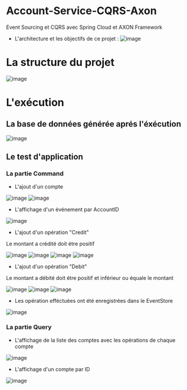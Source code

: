 # Account-Service-CQRS-Axon
Event Sourcing et CQRS avec Spring Cloud et AXON Framework
+ L'architecture et les objectifs de ce projet : 
![image](https://user-images.githubusercontent.com/52087288/208320190-e0db6852-90ab-4abc-a737-da8e50c0e6ff.png)

# La structure du projet

![image](https://user-images.githubusercontent.com/52087288/208320273-2d60f725-01f2-4133-89ac-214a22f55515.png)

# L'exécution
## La base de données générée aprés l'éxécution
![image](https://user-images.githubusercontent.com/52087288/208320552-90ba30cf-4e38-4d3d-8e77-0bedf55a5d2c.png)

## Le test d'application
### La partie Command
+ L'ajout d'un compte

![image](https://user-images.githubusercontent.com/52087288/208320790-9531f17d-f93c-4985-a22d-0be07b4bd489.png)
![image](https://user-images.githubusercontent.com/52087288/208320820-cb8f0bd3-5fe7-4e08-bda4-9e502b45e18e.png)

+ L'affichage d'un événement par AccountID

![image](https://user-images.githubusercontent.com/52087288/208320972-f21e35c8-e245-4aea-8af3-ebe28a4e1a3b.png)

+ L'ajout d'un opération "Credit"

Le montant a crédité doit étre positif 

![image](https://user-images.githubusercontent.com/52087288/208405739-cd24e9f6-890c-4191-aa94-bc8b8b26e466.png)
![image](https://user-images.githubusercontent.com/52087288/208405885-b78cf9be-a83e-45c9-ac9a-4516165ec474.png)
![image](https://user-images.githubusercontent.com/52087288/208406003-838c6285-4ca3-48ae-b006-efdf4d03a39b.png)
![image](https://user-images.githubusercontent.com/52087288/208406450-9a44e4ea-8ec8-4fca-9efc-7a9925942f9e.png)

+ L'ajout d'un opération "Debit"

Le montant a débité doit étre positif et inférieur ou équale le montant

![image](https://user-images.githubusercontent.com/52087288/208408167-bf880284-045d-4563-ba5a-464e360e4973.png)
![image](https://user-images.githubusercontent.com/52087288/208408413-b73511b3-6581-4061-99ad-609b27af7ed3.png)
![image](https://user-images.githubusercontent.com/52087288/208408482-f43acfc0-ced6-4c12-82a3-252ff1422165.png)

+ Les opération efféctuées ont été enregistrées dans le EventStore

![image](https://user-images.githubusercontent.com/52087288/208408952-c1130d50-24ac-436c-8293-b7b95ed79cf0.png)


### La partie Query

+ L'affichage de la liste des comptes avec les opérations de chaque compte

![image](https://user-images.githubusercontent.com/52087288/208409632-31d4dcac-e97e-43bd-a527-585ffefb44f5.png)

+ L'affichage d'un compte par ID

![image](https://user-images.githubusercontent.com/52087288/208409879-91112bec-fa48-4a15-8e67-47322d816f8f.png)


